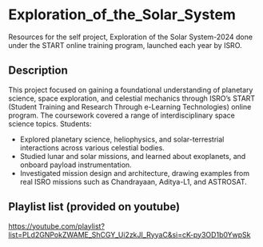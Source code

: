 # Exploration_of_the_Solar_System
Resources for the self project, Exploration of the Solar System-2024 done under the START online training program, launched each year by ISRO.

## Description
This project focused on gaining a foundational understanding of planetary science, space exploration, and celestial mechanics through ISRO’s START (Student Training and Research Through e-Learning Technologies) online program. The coursework covered a range of interdisciplinary space science topics. Students:
- Explored planetary science, heliophysics, and solar-terrestrial interactions across various celestial bodies.
- Studied lunar and solar missions, and learned about exoplanets, and onboard payload instrumentation.
- Investigated mission design and architecture, drawing examples from real ISRO missions such as Chandrayaan, Aditya-L1, and ASTROSAT.

## Playlist list (provided on youtube)
https://youtube.com/playlist?list=PLd2GNPokZWAME_ShCGY_Ui2zkJI_RyyaC&si=cK-py3OD1b0YwpSk
